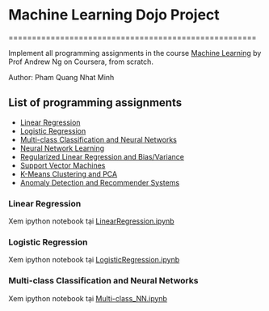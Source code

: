 # Machine Learning Dojo Project
=====================================================

Implement all programming assignments in the course [Machine Learning](https://www.coursera.org/learn/machine-learning) by Prof Andrew Ng on Coursera, from scratch.

Author: Pham Quang Nhat Minh


## List of programming assignments

- [Linear Regression](https://s3.amazonaws.com/spark-public/ml/exercises/on-demand/machine-learning-ex1.zip)
- [Logistic Regression](http://s3.amazonaws.com/spark-public/ml/exercises/on-demand/machine-learning-ex2.zip)
- [Multi-class Classification and Neural Networks](https://s3.amazonaws.com/spark-public/ml/exercises/on-demand/machine-learning-ex3.zip)
- [Neural Network Learning](https://s3.amazonaws.com/spark-public/ml/exercises/on-demand/machine-learning-ex4.zip)
- [Regularized Linear Regression and Bias/Variance](https://s3.amazonaws.com/spark-public/ml/exercises/on-demand/machine-learning-ex5.zip)
- [Support Vector Machines](https://s3.amazonaws.com/spark-public/ml/exercises/on-demand/machine-learning-ex6.zip)
- [K-Means Clustering and PCA](https://s3.amazonaws.com/spark-public/ml/exercises/on-demand/machine-learning-ex7.zip)
- [Anomaly Detection and Recommender Systems](https://s3.amazonaws.com/spark-public/ml/exercises/on-demand/machine-learning-ex8.zip)


### Linear Regression

Xem ipython notebook tại [LinearRegression.ipynb](https://github.com/minhpqn/Machine-Learning-Dojo/blob/master/code/linear_regression/LinearRegression.ipynb)

### Logistic Regression

Xem ipython notebook tại [LogisticRegression.ipynb](https://github.com/minhpqn/Machine-Learning-Dojo/blob/master/code/logistic_regression/LogisticRegression.ipynb)

### Multi-class Classification and Neural Networks

Xem ipython notebook tại [Multi-class_NN.ipynb](https://github.com/minhpqn/Machine-Learning-Dojo/blob/master/code/multi_class_nn/Multi-class_NN.ipynb)






